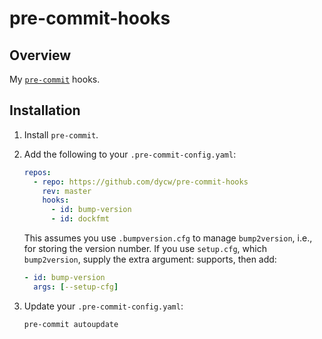 # pre-commit-hooks

## Overview

My [`pre-commit`](https://pre-commit.com/) hooks.

## Installation

1. Install `pre-commit`.

1. Add the following to your `.pre-commit-config.yaml`:

   ```yaml
   repos:
     - repo: https://github.com/dycw/pre-commit-hooks
       rev: master
       hooks:
         - id: bump-version
         - id: dockfmt
   ```

   This assumes you use `.bumpversion.cfg` to manage `bump2version`, i.e., for
   storing the version number. If you use `setup.cfg`, which `bump2version`,
   supply the extra argument:
   supports, then add:

   ```yaml
   - id: bump-version
     args: [--setup-cfg]
   ```

1. Update your `.pre-commit-config.yaml`:

   ```bash
   pre-commit autoupdate
   ```
